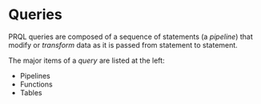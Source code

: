 # Queries

PRQL queries are composed of a sequence of statements (a _pipeline_) that modify
or _transform_ data as it is passed from statement to statement.

The major items of a _query_ are listed at the left:

- Pipelines
- Functions
- Tables
